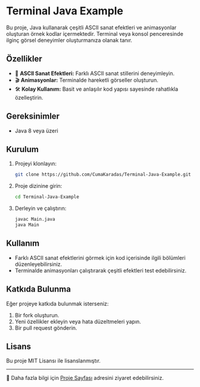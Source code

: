 # Terminal Java Example

Bu proje, Java kullanarak çeşitli ASCII sanat efektleri ve animasyonlar oluşturan örnek kodlar içermektedir. Terminal veya konsol penceresinde ilginç görsel deneyimler oluşturmanıza olanak tanır.

## Özellikler

- 🎨 **ASCII Sanat Efektleri:** Farklı ASCII sanat stillerini deneyimleyin.
- 🎬 **Animasyonlar:** Terminalde hareketli görseller oluşturun.
- 🛠 **Kolay Kullanım:** Basit ve anlaşılır kod yapısı sayesinde rahatlıkla özelleştirin.

## Gereksinimler

- Java 8 veya üzeri

## Kurulum

1. Projeyi klonlayın:
   ```bash
   git clone https://github.com/CumaKaradas/Terminal-Java-Example.git
   ```
2. Proje dizinine girin:
   ```bash
   cd Terminal-Java-Example
   ```
3. Derleyin ve çalıştırın:
   ```bash
   javac Main.java
   java Main
   ```

## Kullanım

- Farklı ASCII sanat efektlerini görmek için kod içerisinde ilgili bölümleri düzenleyebilirsiniz.
- Terminalde animasyonları çalıştırarak çeşitli efektleri test edebilirsiniz.

## Katkıda Bulunma

Eğer projeye katkıda bulunmak isterseniz:
1. Bir fork oluşturun.
2. Yeni özellikler ekleyin veya hata düzeltmeleri yapın.
3. Bir pull request gönderin.

## Lisans

Bu proje MIT Lisansı ile lisanslanmıştır.

---
📌 Daha fazla bilgi için [Proje Sayfası](https://github.com/CumaKaradas/Terminal-Java-Example) adresini ziyaret edebilirsiniz.
